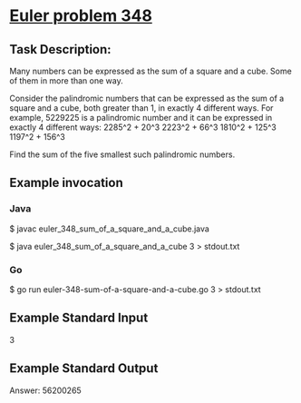 # [Euler problem 348](https://projecteuler.net/problem=348)

## Task Description:

Many numbers can be expressed as the sum of a square and a cube. Some of them in more than one way.

Consider the palindromic numbers that can be expressed as the sum of a square and a cube, both greater than 1, in exactly 4 different ways.
For example, 5229225 is a palindromic number and it can be expressed in exactly 4 different ways:
2285^2 + 20^3
2223^2 + 66^3
1810^2 + 125^3
1197^2 + 156^3
 
Find the sum of the five smallest such palindromic numbers.

## Example invocation
### Java
$ javac euler_348_sum_of_a_square_and_a_cube.java

$ java euler_348_sum_of_a_square_and_a_cube 3 > stdout.txt

### Go
$ go run euler-348-sum-of-a-square-and-a-cube.go 3 > stdout.txt

## Example Standard Input
3

## Example Standard Output
Answer: 56200265